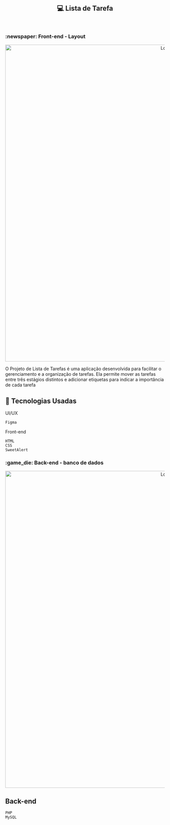 <h2 align="center"> 💻 Lista de Tarefa</h2> 




<br />
<h3 > :newspaper: Front-end - Layout</h3> 
<p align="center">
    <img src="https://github.com/user-attachments/assets/c79e0df6-0142-4218-82e3-b85151d73159" alt="Logo" width="1000">

 <br />
 
</p>



O Projeto de Lista de Tarefas é uma aplicação desenvolvida para facilitar o gerenciamento e a organização de tarefas. Ela permite mover as tarefas entre três estágios distintos e adicionar etiquetas para indicar a importância de cada tarefa

## :rocket: Tecnologias Usadas
UI/UX
```
Figma
```

Front-end 
```
HTML
CSS
SweetAlert
```





<h3 > :game_die: Back-end - banco de dados</h3> 
<p align="center">
    <img src="https://github.com/user-attachments/assets/7224a98d-34c9-448c-9284-9dece4a573a1" alt="Logo" width="1000">
   
 <br />
 
</p>

## Back-end
```
PHP
MySQL
```

